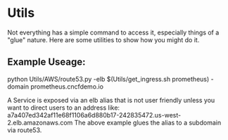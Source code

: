# Utils

Not everything has a simple command to access it, especially things of a "glue" nature.
Here are some utilities to show how you might do it. 

## Example Useage:
python Utils/AWS/route53.py -elb $(Utils/get_ingress.sh prometheus) -domain prometheus.cncfdemo.io

A Service is exposed via an elb alias that is not user friendly unless you want to direct users to an address like:
a7a407ed342af11e68f1106a6d880b17-242835472.us-west-2.elb.amazonaws.com
The above example glues the alias to a subdomain via route53.
